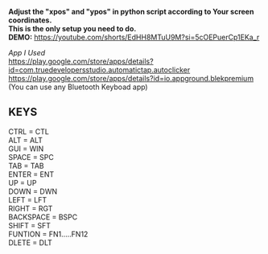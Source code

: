 
**Adjust the "xpos" and "ypos" in python script according to Your screen coordinates.**    
**This is the only setup you need to do.**  
**__DEMO:__** https://youtube.com/shorts/EdHH8MTuU9M?si=5cOEPuerCp1EKa_r   

_App I Used_  
https://play.google.com/store/apps/details?id=com.truedevelopersstudio.automatictap.autoclicker   
https://play.google.com/store/apps/details?id=io.appground.blekpremium  (You can use any Bluetooth Keyboad app)  





## **KEYS**  

    
CTRL  =  CTL  
ALT   =  ALT  
GUI   =  WIN  
SPACE =  SPC  
TAB   =  TAB  
ENTER =  ENT  
UP    =  UP  
DOWN  = DWN  
LEFT  = LFT  
RIGHT = RGT  
BACKSPACE  =  BSPC  
SHIFT = SFT  
FUNTION  =  FN1.....FN12  
DLETE = DLT  
